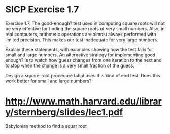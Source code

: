# SICP Exercise 1.7

Exercise 1.7.  The good-enough? test used in computing square roots will not be 
very effective for finding the square roots of very small numbers. Also, in real
computers, arithmetic operations are almost always performed with limited 
precision. This makes our test inadequate for very large numbers. 

Explain these statements, with examples showing how the test fails for small 
and large numbers. An alternative strategy for implementing good-enough? is 
to watch how guess changes from one iteration to the next and to stop when 
the change is a very small fraction of the guess. 

Design a square-root procedure tahat uses this kind of end test. Does this work
better for small and large numbers?

# http://www.math.harvard.edu/library/sternberg/slides/lec1.pdf
Babylonian method to find a squar root
